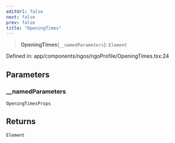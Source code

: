 ```yaml
---
editUrl: false
next: false
prev: false
title: "OpeningTimes"
---
```


> **OpeningTimes**(`__namedParameters`): `Element`

Defined in: app/components/ngos/ngoProfile/OpeningTimes.tsx:24

## Parameters

### \_\_namedParameters

`OpeningTimesProps`

## Returns

`Element`
